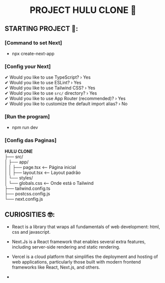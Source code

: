 # <center> PROJECT HULU CLONE 🎥 </center>

## STARTING PROJECT 🚀: 

### [Command to set Next]
- npx create-next-app 

### [Config your Next]
✔ Would you like to use TypeScript? › Yes </br>
✔ Would you like to use ESLint? › Yes </br>
✔ Would you like to use Tailwind CSS? › Yes </br>
✔ Would you like to use `src/` directory? › Yes </br>
✔ Would you like to use App Router (recommended)? › Yes </br>
✔ Would you like to customize the default import alias? › No </br>
 
### [Run the program]
- npm run dev

### [Config das Paginas]
**HULU CLONE** </br>
├── src/ </br>
│   ├── app/ </br>
│   │   ├── page.tsx         <-- Página inicial </br>
│   │   ├── layout.tsx       <-- Layout padrão </br>
│   └── styles/ </br>
│       └── globals.css      <-- Onde está o Tailwind </br>
├── tailwind.config.ts </br>
├── postcss.config.js </br>
└── next.config.js </br>

## CURIOSITIES 🤓:  

- React is a library that wraps all fundamentals of web development: html, css and javascript.

- Next.Js is a React framework that enables several extra features, including server-side rendering and static rendering.

- Vercel is a cloud platform that simplifies the deployment and hosting of web applications, particularly those built with modern frontend frameworks like React, Next.js, and others.

-